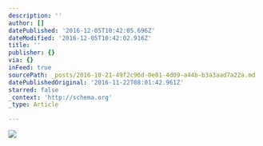 ```yaml
---
description: ''
author: []
datePublished: '2016-12-05T10:42:05.696Z'
dateModified: '2016-12-05T10:42:02.916Z'
title: ''
publisher: {}
via: {}
inFeed: true
sourcePath: _posts/2016-10-21-49f2c96d-0e01-4d09-a44b-b3a3aad7a22a.md
datePublishedOriginal: '2016-11-22T08:01:42.961Z'
starred: false
_context: 'http://schema.org'
_type: Article

---
```

![](https://the-grid-user-content.s3-us-west-2.amazonaws.com/2bd03d08-02c2-4641-a89f-28bdeedaa962.jpg)